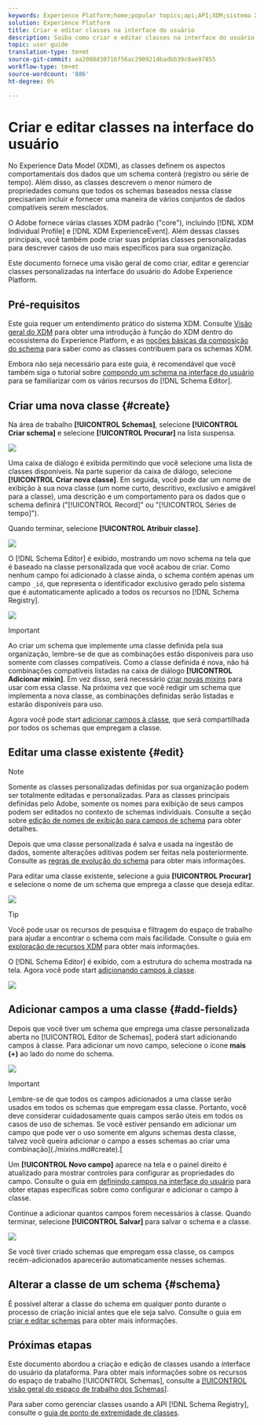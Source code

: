```yaml
---
keywords: Experience Platform;home;popular topics;api;API;XDM;sistema XDM;experimentar modelo de dados;modelo de dados;ui;espaço de trabalho;classe;classes;
solution: Experience Platform
title: Criar e editar classes na interface do usuário
description: Saiba como criar e editar classes na interface do usuário do Experience Platform.
topic: user guide
translation-type: tm+mt
source-git-commit: aa2088d30716f56ac2909214badbb39c0ae97855
workflow-type: tm+mt
source-wordcount: '886'
ht-degree: 0%

---
```



# Criar e editar classes na interface do usuário

No Experience Data Model (XDM), as classes definem os aspectos comportamentais dos dados que um schema conterá (registro ou série de tempo). Além disso, as classes descrevem o menor número de propriedades comuns que todos os schemas baseados nessa classe precisariam incluir e fornecer uma maneira de vários conjuntos de dados compatíveis serem mesclados.

O Adobe fornece várias classes XDM padrão (&quot;core&quot;), incluindo [!DNL XDM Individual Profile] e [!DNL XDM ExperienceEvent]. Além dessas classes principais, você também pode criar suas próprias classes personalizadas para descrever casos de uso mais específicos para sua organização.

Este documento fornece uma visão geral de como criar, editar e gerenciar classes personalizadas na interface do usuário do Adobe Experience Platform.

## Pré-requisitos

Este guia requer um entendimento prático do sistema XDM. Consulte [Visão geral do XDM](../../home.md) para obter uma introdução à função do XDM dentro do ecossistema do Experience Platform, e as [noções básicas da composição do schema](../../schema/composition.md) para saber como as classes contribuem para os schemas XDM.

Embora não seja necessário para este guia, é recomendável que você também siga o tutorial sobre [compondo um schema na interface do usuário](../../tutorials/create-schema-ui.md) para se familiarizar com os vários recursos do [!DNL Schema Editor].

## Criar uma nova classe {#create}

Na área de trabalho **[!UICONTROL Schemas]**, selecione **[!UICONTROL Criar schema]** e selecione **[!UICONTROL Procurar]** na lista suspensa.

![](../../images/ui/resources/classes/browse-classes.png)

Uma caixa de diálogo é exibida permitindo que você selecione uma lista de classes disponíveis. Na parte superior da caixa de diálogo, selecione **[!UICONTROL Criar nova classe]**. Em seguida, você pode dar um nome de exibição à sua nova classe (um nome curto, descritivo, exclusivo e amigável para a classe), uma descrição e um comportamento para os dados que o schema definirá (&quot;[!UICONTROL Record]&quot; ou &quot;[!UICONTROL Séries de tempo]&quot;).

Quando terminar, selecione **[!UICONTROL Atribuir classe]**.

![](../../images/ui/resources/classes/class-details.png)

O [!DNL Schema Editor] é exibido, mostrando um novo schema na tela que é baseado na classe personalizada que você acabou de criar. Como nenhum campo foi adicionado à classe ainda, o schema contém apenas um campo `_id`, que representa o identificador exclusivo gerado pelo sistema que é automaticamente aplicado a todos os recursos no [!DNL Schema Registry].

![](../../images/ui/resources/classes/schema.png)

>[!IMPORTANT]
>
>Ao criar um schema que implemente uma classe definida pela sua organização, lembre-se de que as combinações estão disponíveis para uso somente com classes compatíveis. Como a classe definida é nova, não há combinações compatíveis listadas na caixa de diálogo **[!UICONTROL Adicionar mixin]**. Em vez disso, será necessário [criar novas mixins](./mixins.md#create) para usar com essa classe. Na próxima vez que você redigir um schema que implementa a nova classe, as combinações definidas serão listadas e estarão disponíveis para uso.

Agora você pode start [adicionar campos à classe](#add-fields), que será compartilhada por todos os schemas que empregam a classe.

## Editar uma classe existente {#edit}

>[!NOTE]
>
>Somente as classes personalizadas definidas por sua organização podem ser totalmente editadas e personalizadas. Para as classes principais definidas pelo Adobe, somente os nomes para exibição de seus campos podem ser editados no contexto de schemas individuais. Consulte a seção sobre [edição de nomes de exibição para campos de schema](./schemas.md#display-names) para obter detalhes.
>
>Depois que uma classe personalizada é salva e usada na ingestão de dados, somente alterações aditivas podem ser feitas nela posteriormente. Consulte as [regras de evolução do schema](../../schema/composition.md#evolution) para obter mais informações.

Para editar uma classe existente, selecione a guia **[!UICONTROL Procurar]** e selecione o nome de um schema que emprega a classe que deseja editar.

![](../../images/ui/resources/classes/select-for-edit.png)

>[!TIP]
>
>Você pode usar os recursos de pesquisa e filtragem do espaço de trabalho para ajudar a encontrar o schema com mais facilidade. Consulte o guia em [exploração de recursos XDM](../explore.md) para obter mais informações.

O [!DNL Schema Editor] é exibido, com a estrutura do schema mostrada na tela. Agora você pode start [adicionando campos à classe](#add-fields).

![](../../images/ui/resources/classes/edit.png)

## Adicionar campos a uma classe {#add-fields}

Depois que você tiver um schema que emprega uma classe personalizada aberta no [!UICONTROL Editor de Schemas], poderá start adicionando campos à classe. Para adicionar um novo campo, selecione o ícone **mais (+)** ao lado do nome do schema.

![](../../images/ui/resources/classes/add-field.png)

>[!IMPORTANT]
>
>Lembre-se de que todos os campos adicionados a uma classe serão usados em todos os schemas que empregam essa classe. Portanto, você deve considerar cuidadosamente quais campos serão úteis em todos os casos de uso de schemas. Se você estiver pensando em adicionar um campo que pode ver o uso somente em alguns schemas desta classe, talvez você queira adicionar o campo a esses schemas ao criar uma combinação](./mixins.md#create).[

Um **[!UICONTROL Novo campo]** aparece na tela e o painel direito é atualizado para mostrar controles para configurar as propriedades do campo. Consulte o guia em [definindo campos na interface do usuário](../fields/overview.md#define) para obter etapas específicas sobre como configurar e adicionar o campo à classe.

Continue a adicionar quantos campos forem necessários à classe. Quando terminar, selecione **[!UICONTROL Salvar]** para salvar o schema e a classe.

![](../../images/ui/resources/classes/save.png)

Se você tiver criado schemas que empregam essa classe, os campos recém-adicionados aparecerão automaticamente nesses schemas.

## Alterar a classe de um schema {#schema}

É possível alterar a classe do schema em qualquer ponto durante o processo de criação inicial antes que ele seja salvo. Consulte o guia em [criar e editar schemas](./schemas.md#change-class) para obter mais informações.

## Próximas etapas

Este documento abordou a criação e edição de classes usando a interface do usuário da plataforma. Para obter mais informações sobre os recursos do espaço de trabalho [!UICONTROL Schemas], consulte a [[!UICONTROL visão geral do espaço de trabalho dos Schemas]](../overview.md).

Para saber como gerenciar classes usando a API [!DNL Schema Registry], consulte o [guia de ponto de extremidade de classes](../../api/classes.md).